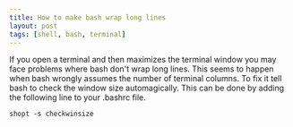 ```yaml
---
title: How to make bash wrap long lines
layout: post
tags: [shell, bash, terminal]
---
```

If you open a terminal and then maximizes the terminal window you
may face problems where bash don't wrap long lines. This seems to
happen when bash wrongly assumes the number of terminal columns. To
fix it tell bash to check the window size automagically. This
can be done by adding the following line to your .bashrc file.

```
shopt -s checkwinsize
```
